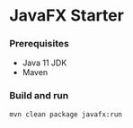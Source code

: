 # JavaFX Starter #

### Prerequisites
- Java 11 JDK
- Maven

### Build and run

```shell
mvn clean package javafx:run
```
